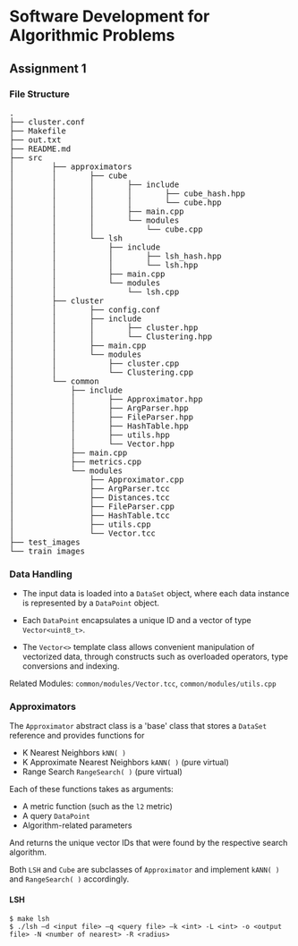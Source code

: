 # Software Development for Algorithmic Problems
## Assignment 1







### File Structure

<pre>
.
├── cluster.conf
├── Makefile
├── out.txt
├── README.md
├── src
│		 ├── approximators
│		 │		 ├── cube
│		 │		 │		 ├── include
│		 │		 │		 │		 ├── cube_hash.hpp
│		 │		 │		 │		 └── cube.hpp
│		 │		 │		 ├── main.cpp
│		 │		 │		 └── modules
│		 │		 │		     └── cube.cpp
│		 │		 └── lsh
│		 │		     ├── include
│		 │		     │		 ├── lsh_hash.hpp
│		 │		     │		 └── lsh.hpp
│		 │		     ├── main.cpp
│		 │		     └── modules
│		 │		         └── lsh.cpp
│		 ├── cluster
│		 │		 ├── config.conf
│		 │		 ├── include
│		 │		 │		 ├── cluster.hpp
│		 │		 │		 └── Clustering.hpp
│		 │		 ├── main.cpp
│		 │		 └── modules
│		 │		     ├── cluster.cpp
│		 │		     └── Clustering.cpp
│		 └── common
│		     ├── include
│		     │		 ├── Approximator.hpp
│		     │		 ├── ArgParser.hpp
│		     │		 ├── FileParser.hpp
│		     │		 ├── HashTable.hpp
│		     │		 ├── utils.hpp
│		     │		 └── Vector.hpp
│		     ├── main.cpp
│		     ├── metrics.cpp
│		     └── modules
│		         ├── Approximator.cpp
│		         ├── ArgParser.tcc
│		         ├── Distances.tcc
│		         ├── FileParser.cpp
│		         ├── HashTable.tcc
│		         ├── utils.cpp
│		         └── Vector.tcc
├── test_images
└── train_images
</pre>

### Data Handling

- The input data is loaded into a `DataSet` object, where each data instance is represented by a `DataPoint` object. 

- Each `DataPoint` encapsulates a unique ID and a vector of type `Vector<uint8_t>`.

- The `Vector<>` template class allows convenient manipulation of vectorized data, through constructs such as overloaded operators, type conversions and indexing. 

Related Modules: `common/modules/Vector.tcc`, `common/modules/utils.cpp`


### Approximators

The `Approximator` abstract class is a 'base' class that stores a `DataSet` reference and provides functions for

- K Nearest Neighbors `kNN( )`
- K Approximate Nearest Neighbors `kANN( )` (pure virtual)
- Range Search `RangeSearch( )` (pure virtual)

Each of these functions takes as arguments:

- A metric function (such as the `l2` metric)
- A query `DataPoint`
- Algorithm-related parameters

And returns the unique vector IDs that were found by the respective search algorithm.

Both `LSH` and `Cube` are subclasses of `Approximator` and implement `kANN( )` and `RangeSearch( )` accordingly.

#### LSH



```
$ make lsh
$ ./lsh –d <input file> –q <query file> –k <int> -L <int> -ο <output file> -Ν <number of nearest> -R <radius>
```






